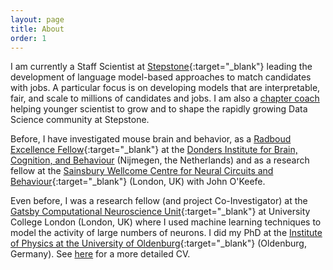 ```yaml
---
layout: page
title: About
order: 1
---
```


I am currently a Staff Scientist at [Stepstone](https://www.thestepstonegroup.com/en/){:target="_blank"} leading the development of language model-based approaches to match candidates with jobs. A particular focus is on developing models that are interpretable, fair, and scale to millions of candidates and jobs. I am also a [chapter coach](https://medium.com/stepstone-tech/yet-another-chapter-story-bcd51f40dbac) helping younger scientist to grow and to shape the rapidly growing Data Science community at Stepstone.

Before, I have investigated mouse brain and behavior, as a [Radboud Excellence Fellow](https://www.ru.nl/excellence/){:target="_blank"}
at the [Donders Institute for Brain, Cognition, and Behaviour](https://www.ru.nl/donders/)
(Nijmegen, the Netherlands) and	as a research fellow at the [Sainsbury Wellcome Centre for
Neural Circuits and Behaviour](https://www.sainsburywellcome.org){:target="_blank"}
(London, UK) with John O'Keefe.

Even before, I was a research fellow (and project Co-Investigator) at the
[Gatsby Computational Neuroscience Unit](http://www.gatsby.ucl.ac.uk/){:target="_blank"}
at University College London (London, UK) where I used machine learning techniques to model the activity of large numbers of neurons. I did my PhD at the [Institute of Physics at the University of
Oldenburg](https://uol.de/en/physics/){:target="_blank"} (Oldenburg, Germany).
See [here](/cv/index.html) for a more detailed CV.
